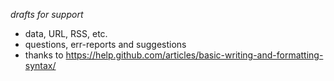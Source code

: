 *drafts for support*

- data, URL, RSS, etc.
- questions, err-reports and suggestions 
- thanks to https://help.github.com/articles/basic-writing-and-formatting-syntax/ 
